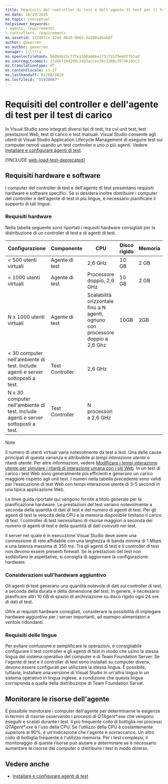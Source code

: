 ```yaml
---
title: Requisiti del controller di test e dell'agente di test per il test di carico
ms.date: 10/19/2016
ms.topic: conceptual
helpviewer_keywords:
- agents, requirements
- controllers, requirements
ms.assetid: 372d97ce-12e4-46a9-9863-da508adba68f
author: gewarren
ms.author: gewarren
manager: jillfra
ms.openlocfilehash: 56004b22c77fe1388a666e175171579e60ffb3ad
ms.sourcegitcommit: 21d667104199c2493accec20c2388cf674b195c3
ms.translationtype: HT
ms.contentlocale: it-IT
ms.lasthandoff: 02/08/2019
ms.locfileid: "55938087"
---
```

# <a name="test-controller-and-test-agent-requirements-for-load-testing"></a>Requisiti del controller e dell'agente di test per il test di carico

In Visual Studio sono integrati diversi tipi di test, tra cui unit test, test prestazioni Web, test di carico e test manuali. Visual Studio consente agli utenti di Visual Studio Application Lifecycle Management di eseguire test sui computer remoti usando un test controller e uno o più agenti. Vedere [Installare e configurare agenti di test](../test/lab-management/install-configure-test-agents.md).

[!INCLUDE [web-load-test-deprecated](includes/web-load-test-deprecated.md)]

## <a name="hardware-and-software-requirements"></a>Requisiti hardware e software

I computer del controller di test e dell'agente di test presentano requisiti hardware e software specifici. Se si desidera inoltre distribuire i computer del controller e dell'agente di test in più lingue, è necessario pianificare il supporto di tali lingue.

### <a name="hardware-requirements"></a>Requisiti hardware

Nella tabella seguente sono riportati i requisiti hardware consigliati per la distribuzione di un controller di test e di agenti di test.

|**Configurazione**|**Componente**|**CPU**|**Disco rigido**|**Memoria**|
|-|-------------------|-|------------|-|
|< 500 utenti virtuali|Agente di test|2,6 GHz|10 GB|2 GB|
|< 1000 utenti virtuali|Agente di test|Processore doppio, 2,6 GHz|10 GB|2 GB|
|N x 1000 utenti virtuali|Agente di test|Scalabilità orizzontale fino a N agenti, ognuno con processore doppio a 2,6 Ghz|10GB|2GB|
|\< 30 computer nell'ambiente di test. Include agenti e server sottoposti a test.|Test Controller|2,6 GHz|||
|N x 30 computer nell'ambiente di test. Include agenti e server sottoposti a test.|Test Controller|N processori a 2,6 GHz|||

> [!NOTE]
> Il numero di utenti virtuali varia notevolmente da test a test. Una delle cause principali di questa varianza è attribuibile ai *tempi interazione utente* o ritardi utente. Per altre informazioni, vedere [Modificare i tempi interazione utente per simulare i ritardi di interazione umana con i siti Web](../test/edit-think-times-in-load-test-scenarios.md). In un test di carico i test Web sono generalmente più efficienti e generano un carico maggiore rispetto agli unit test. I numeri nella tabella precedente sono validi per l'esecuzione di test Web con tempi interazione utente di 3-5 secondi in una tipica applicazione Web.

Le linee guida riportate qui vengono fornite a titolo generale per la pianificazione hardware. Le prestazioni del test variano notevolmente a seconda della quantità di dati di test e del numero di agenti di test. Per gli agenti di test la velocità della CPU e la memoria disponibile limitano il carico di test. I controller di test necessitano di risorse maggiori a seconda del numero di agenti di test e della quantità di dati coinvolti nei test.

Il server nel quale è in esecuzione Visual Studio deve avere una connessione di rete affidabile con una larghezza di banda minima di 1 Mbps e una latenza massima di 350 ms. Tra gli agenti di test e il controller di test non devono essere presenti firewall. Se le prestazioni del test non soddisfano le aspettative, si consiglia di aggiornare la configurazione hardware.

### <a name="additional-hardware-considerations"></a>Considerazioni sull'hardware aggiuntivo

Gli agenti di test generano una quantità notevole di dati sui controller di test, a seconda della durata e della dimensione del test. In genere, è necessario pianificare altri 10 GB di spazio di archiviazione su disco rigido ogni 24 ore di dati di test.

Oltre ai requisiti hardware consigliati, considerare la possibilità di impiegare hardware aggiuntivo per i server importanti, ad esempio alimentatori e ventole ridondanti.

### <a name="language-requirements"></a>Requisiti delle lingue

Per evitare confusione e semplificare le operazioni, è consigliabile configurare il test controller e gli agenti di test in modo che usino la stessa lingua del sistema operativo del computer e di Team Foundation Server. Se l'agente di test e il controller di test sono installati su computer diversi, devono essere configurati per utilizzare la stessa lingua. È possibile, tuttavia, installare una versione di Visual Studio in un'altra lingua in un sistema operativo in lingua inglese, a condizione che questa lingua corrisponda a quella della distribuzione di Team Foundation Server.

## <a name="monitor-agent-resources"></a>Monitorare le risorse dell'agente

È possibile monitorare i computer dell'agente per determinarne le esigenze in termini di risorse osservando i processi di *QTAgent\*.exe* che vengono eseguiti e scalati durante i test. Il più frequente collo di bottiglia nei processi *QTAgent\*.exe* è l'uso della CPU. Se l'utilizzo della CPU è costantemente superiore al 90%, è un'indicazione che l'agente è sovraccarico. Un altro collo di bottiglia frequente è l'utilizzo memoria. Per i test complessi, il monitoraggio di queste risorse può aiutare a determinare se è necessario aumentare le risorse dei computer o distribuire i test in modo diverso.

## <a name="see-also"></a>Vedere anche

- [Installare e configurare agenti di test](../test/lab-management/install-configure-test-agents.md)